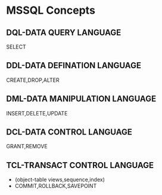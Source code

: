 # MSSQL Concepts
## DQL-DATA QUERY LANGUAGE
SELECT

## DDL-DATA DEFINATION LANGUAGE
CREATE,DROP,ALTER

## DML-DATA MANIPULATION LANGUAGE
INSERT,DELETE,UPDATE

## DCL-DATA CONTROL LANGUAGE
GRANT,REMOVE

## TCL-TRANSACT CONTROL LANGUAGE
* (object-table views,sequence,index)
* COMMIT,ROLLBACK,SAVEPOINT
